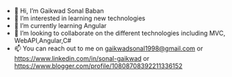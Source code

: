 - 👋 Hi, I’m Gaikwad Sonal Baban
- 👀 I’m interested in learning new technologies
- 🌱 I’m currently learning Angular
- 💞️ I’m looking to collaborate on the different technologies including MVC, WebAPI,Angular,C#
- 📫 You can reach out to me on gaikwadsonal1998@gmail.com or https://www.linkedin.com/in/sonal-gaikwad or https://www.blogger.com/profile/10808708392211336152

<!---
gaikwadsonal1998/gaikwadsonal1998 is a ✨ special ✨ repository because its `README.md` (this file) appears on your GitHub profile.
You can click the Preview link to take a look at your changes.
--->
